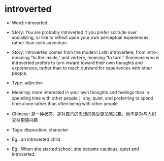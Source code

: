 # introverted

- Word: introverted
- Story: You are probably introverted if you prefer solitude over socializing, or like to reflect upon your own perceptual experiences rather than seek adventure.
- Story: Introverted comes from the modern Latin introvertere, from intro-, meaning “to the inside,” and vertere, meaning “to turn.” Someone who is introverted prefers to turn inward toward their own thoughts and experiences, rather than to reach outward for experiences with other people.

- Type: adjective
- Meaning: more interested in your own thoughts and feelings than in spending time with other people； shy, quiet, and preferring to spend time alone rather than often being with other people
- Chinese: 是一种状态，是对自己的思想的感受更加感兴趣，而不是对与人们交往更感兴趣
- Tags: disposition, character
- Eg.: an introverted child
- Eg.: When she started school, she became cautious, quiet and introverted.

